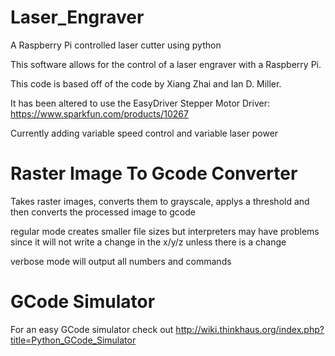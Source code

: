 Laser_Engraver
==============

A Raspberry Pi controlled laser cutter using python

This software allows for the control of a laser engraver with a Raspberry Pi.  

This code is based off of the code by Xiang Zhai and Ian D. Miller.

It has been altered to use the EasyDriver Stepper Motor Driver:
https://www.sparkfun.com/products/10267

Currently adding variable speed control and variable laser power


Raster Image To Gcode Converter
===============================

Takes raster images, converts them to grayscale, applys a threshold and then converts the processed image to gcode

regular mode creates smaller file sizes but interpreters may have problems since it will not write a change in the x/y/z 
unless there is a change

verbose mode will output all numbers and commands 

GCode Simulator
===============

For an easy GCode simulator check out
http://wiki.thinkhaus.org/index.php?title=Python_GCode_Simulator
